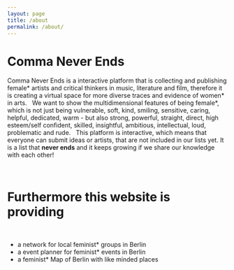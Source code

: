 ```yaml
---
layout: page
title: /about
permalink: /about/
---
```

<h1>Comma Never Ends</h1>
Comma Never Ends is a interactive platform that is collecting and publishing female* artists and critical thinkers in music, literature and film, therefore it is creating a virtual space for more diverse traces and evidence of women* in arts. 
&nbsp;
We want to show the multidimensional features of being female*, which is not just being vulnerable, soft, kind, smiling, sensitive, caring, helpful, dedicated, warm - but also strong, powerful, straight, direct, high esteem/self confident, skilled, insightful, ambitious, intellectual, loud, problematic and rude. 
&nbsp;
This platform  is interactive, which means that everyone can submit ideas or artists, that are not included in our lists yet. It is a list that <strong>never ends</strong> and it keeps growing if we share our knowledge with each other! 

&nbsp;
<h1>Furthermore this website is providing </h1>
&nbsp;
<ul>
<li> a network for local feminist* groups in Berlin</li>
<li>a event planner for feminist* events in Berlin</li>
<li>a feminist* Map of Berlin with like minded places</li>
</ul>
